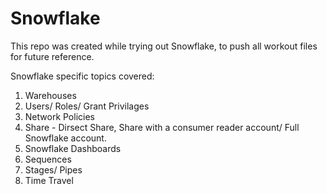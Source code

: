 # Snowflake
This repo was created while trying out Snowflake, to push all workout files for future reference.

Snowflake specific topics covered:
1. Warehouses
2. Users/ Roles/ Grant Privilages
3. Network Policies
4. Share - Dirsect Share,  Share with a consumer reader account/ Full Snowflake account.
5. Snowflake Dashboards
6. Sequences
7. Stages/ Pipes
8. Time Travel
